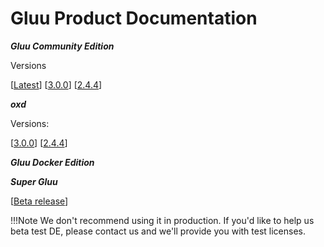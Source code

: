 # Gluu Product Documentation

***Gluu Community Edition***

Versions
		
[[Latest](./docs/3.0.1)]		[[3.0.0](./docs/3.0.0)] 		[[2.4.4](./docs/2.4.4)]


***oxd***

Versions:


[[3.0.0](./oxd/3.0.0)]     [[2.4.4](./oxd/2.4.4)]

***Gluu Docker Edition***


***Super Gluu***

[[Beta release](./supergluu/2.4.4)]

!!!Note
	We don't recommend using it in production. If you'd like to help us beta test DE, please contact us and we'll provide you with test licenses.